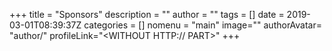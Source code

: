 +++
title = "Sponsors"
description = ""
author = ""
tags = []
date = 2019-03-01T08:39:37Z
categories = []
nomenu = "main"
image="<BACKGROUND IMAGE FOR YOUR POST>"
authorAvatar= "author/<YOUR AVATAR>"
profileLink="<WITHOUT HTTP:// PART>"
+++